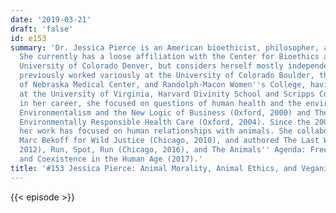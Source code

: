 ```yaml
---
date: '2019-03-21'
draft: 'false'
id: e153
summary: 'Dr. Jessica Pierce is an American bioethicist, philosopher, and writer.
  She currently has a loose affiliation with the Center for Bioethics and Humanities,
  University of Colorado Denver, but considers herself mostly independent. She has
  previously worked variously at the University of Colorado Boulder, the University
  of Nebraska Medical Center, and Randolph-Macon Women''s College, having studied
  at the University of Virginia, Harvard Divinity School and Scripps College. Early
  in her career, she focused on questions of human health and the environment, co-authoring
  Environmentalism and the New Logic of Business (Oxford, 2000) and The Ethics of
  Environmentally Responsible Health Care (Oxford, 2004). Since the 2000s, much of
  her work has focused on human relationships with animals. She collaborated with
  Marc Bekoff for Wild Justice (Chicago, 2010), and authored The Last Walk (Chicago,
  2012), Run, Spot, Run (Chicago, 2016), and The Animals'' Agenda: Freedom, Compassion,
  and Coexistence in the Human Age (2017).'
title: '#153 Jessica Pierce: Animal Morality, Animal Ethics, and Veganism'
---
```

{{< episode >}}
